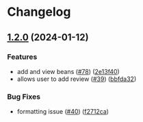# Changelog

## [1.2.0](https://github.com/CCTPlus/coffeetracker/compare/v1.1.0...v1.2.0) (2024-01-12)


### Features

* add and view beans ([#78](https://github.com/CCTPlus/coffeetracker/issues/78)) ([2e13f40](https://github.com/CCTPlus/coffeetracker/commit/2e13f40a7591a71c08ffadb6e2235f7e4d0d9bef))
* allows user to add review ([#39](https://github.com/CCTPlus/coffeetracker/issues/39)) ([bbfda32](https://github.com/CCTPlus/coffeetracker/commit/bbfda32c9fc77596fffd9656c9f2eed735695ff6))


### Bug Fixes

* formatting issue ([#40](https://github.com/CCTPlus/coffeetracker/issues/40)) ([f2712ca](https://github.com/CCTPlus/coffeetracker/commit/f2712ca81e544a8f7bdd21543703e26e6d7c8127))
